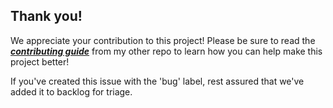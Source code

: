 ## Thank you!

We appreciate your contribution to this project! Please be sure to read the [_**contributing guide**_](https://github.com/coder-lg/Type-on-Strap/blob/master/CONTRIBUTING-GUIDE.md) from my other repo to learn how you can help make this project better!

If you've created this issue with the 'bug' label, rest assured that we've added it to backlog for triage.
